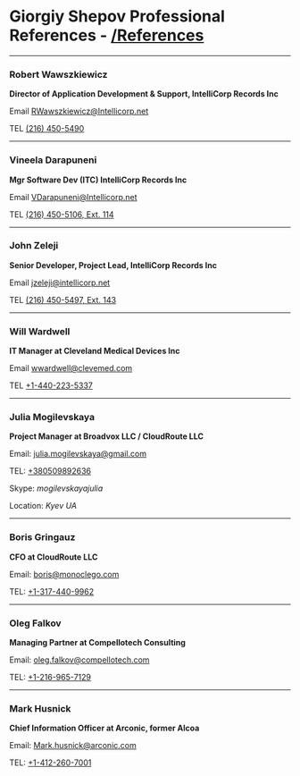 # Giorgiy Shepov Professional References - [/References](https://giorgiy-shepov.github.io/References/)

---

### Robert Wawszkiewicz
**Director of Application Development & Support, IntelliCorp Records Inc**

Email              [RWawszkiewicz@Intellicorp.net](mailto:RWawszkiewicz@Intellicorp.net)

TEL                [(216) 450-5490](tel:+1-216-450-5490)

---

### Vineela Darapuneni
**Mgr  Software Dev (ITC) IntelliCorp Records Inc**

Email              [VDarapuneni@Intellicorp.net](mailto:VDarapuneni@Intellicorp.net)

TEL                [(216) 450-5106, Ext. 114](tel:+1-216-450-5106)

---

### John Zeleji
**Senior Developer, Project Lead, IntelliCorp Records Inc**

Email              [jzeleji@intellicorp.net](mailto:jzeleji@intellicorp.net)

TEL                [(216) 450-5497, Ext. 143](tel:+1-216-450-5497)

---

### Will Wardwell       
**IT Manager at Cleveland Medical Devices Inc**

Email              [wwardwell@clevemed.com](mailto:wwardwell@clevemed.com)

TEL                [+1-440-223-5337](tel:+1-440-223-5337)

---


### Julia Mogilevskaya
**Project Manager at  Broadvox LLC / CloudRoute LLC**

Email:              [julia.mogilevskaya@gmail.com](mailto:julia.mogilevskaya@gmail.com)

TEL:                [+380509892636](tel:+380509892636)

Skype:              *mogilevskayajulia*

Location:           *Kyev UA*


---


### Boris Gringauz
**CFO at CloudRoute LLC**

Email:              [boris@monoclego.com](mailto:boris@monoclego.com)

TEL:                [+1-317-440-9962](tel:+1-317-440-9962)


---


### Oleg Falkov
**Managing Partner at Compellotech Consulting**

Email:              [oleg.falkov@compellotech.com](mailto:oleg.falkov@compellotech.com)

TEL:                [+1-216-965-7129](tel:+1-216-965-7129)


---


### Mark  Husnick
**Chief Information Officer at Arconic, former Alcoa**

Email:              [Mark.husnick@arconic.com](mailto:Mark.husnick@arconic.com)

TEL:                [+1-412-260-7001](tel:+1-412-260-7001)




